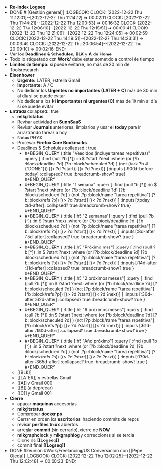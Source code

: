 - **Re-index Logseq**
- DONE #[[Gestión general]]
  :LOGBOOK:
  CLOCK: [2022-12-22 Thu 11:12:01]--[2022-12-22 Thu 11:14:12] =>  00:02:11
  CLOCK: [2022-12-22 Thu 11:44:21]--[2022-12-22 Thu 12:00:53] =>  00:16:32
  CLOCK: [2022-12-22 Thu 12:06:10]--[2022-12-22 Thu 12:15:51] =>  00:09:41
  CLOCK: [2022-12-22 Thu 12:21:06]--[2022-12-22 Thu 12:24:05] =>  00:02:59
  CLOCK: [2022-12-22 Thu 14:19:51]--[2022-12-22 Thu 14:23:31] =>  00:03:40
  CLOCK: [2022-12-22 Thu 20:06:54]--[2022-12-22 Thu 20:09:10] =>  00:02:16
  :END:
- Ver los **Deadlines & Schedules**, **BLK** y **A** de **Home**
- Todo lo etiquetado con **Work/** debe estar sometido a control de tiempo
- **Límites de tiempo:** si puede evitarse, no más de 20 min de Toolsresearch
- **Eisenhower**
  - **Urgente:** LATER, estrella Gmail
  - **Importante:** A / C
  - No dedicar los **Urgentes no importantes (LATER + C)** más de 30 min al día si se puede evitar
  - No dedicar a los **Ni importantes ni urgentes (C)** más de 10 min al día si se puede evitar
- **Entrada**
  collapsed:: true
  - **mlkgitstatus**
  - Revisar actividad en **SunnSaaS**
  - Revisar **Journals** anteriores, limpiarlos y usar el **today** para ir arrastrando tareas a hoy
  - Notas PHYS
  - Procesar **Firefox Core Bookmarks**
  - Deadlines & Schedules
    collapsed:: true
    - #+BEGIN_QUERY
      {:title "Vencidos (incluye tareas repetitivas)"
      :query [
        :find (pull ?b [*])
        :in $ ?start ?next
        :where
        (or
          [?b :block/deadline ?d]
          [?b :block/scheduled ?d]
        )
        (not (task ?b #{"DONE"}))
        [(> ?d ?start)]
        [(< ?d ?next)]
      ]
      :inputs [:900d-before :today]
      :collapsed? true
      :breadcrumb-show? true}
      #+END_QUERY
    - #+BEGIN_QUERY
       {:title "1 semana"
      :query [
        :find (pull ?b [*])
        :in $ ?start ?next
        :where
          (or
             [?b :block/deadline ?d]
             [?b :block/scheduled ?d]
           )
           (not [?p :block/name "tarea repetitiva"]
           [?b :block/refs ?p])
          [(> ?d ?start)]
          [(< ?d ?next)]
      ]
      :inputs [:today :9d-after]
      :collapsed? true
      :breadcrumb-show? true}
       #+END_QUERY
    - #+BEGIN_QUERY
        {
          :title [:h5 "2 semanas"]
          :query [
            :find (pull ?b [*])
            :in $ ?start ?next
            :where
              (or
                [?b :block/deadline ?d]
                [?b :block/scheduled ?d]
              )
              (not [?p :block/name "tarea repetitiva"]
              [?b :block/refs ?p])
              [(> ?d ?start)]
              [(< ?d ?next)]
          ]
          :inputs [:8d-after :15d-after]
          :collapsed? true
          :breadcrumb-show? true
        }
        #+END_QUERY
    - #+BEGIN_QUERY
        {
          :title [:h5 "Próximo mes"]
          :query [
            :find (pull ?b [*])
            :in $ ?start ?next
            :where
              (or
                [?b :block/deadline ?d]
                [?b :block/scheduled ?d]
              )
              (not [?p :block/name "tarea repetitiva"]
              [?b :block/refs ?p])
              [(> ?d ?start)]
              [(< ?d ?next)]
          ]
          :inputs [:14d-after :31d-after]
          :collapsed? true
          :breadcrumb-show? true
        }
        #+END_QUERY
    - #+BEGIN_QUERY
        {
          :title [:h5 "2 próximos meses"]
          :query [
            :find (pull ?b [*])
            :in $ ?start ?next
            :where
              (or
                [?b :block/deadline ?d]
                [?b :block/scheduled ?d]
              )
              (not [?p :block/name "tarea repetitiva"]
              [?b :block/refs ?p])
              [(> ?d ?start)]
              [(< ?d ?next)]
          ]
          :inputs [:30d-after :62d-after]
          :collapsed? true
          :breadcrumb-show? true
        }
        #+END_QUERY
    - #+BEGIN_QUERY
        {
          :title [:h5 "6 próximos meses"]
          :query [
            :find (pull ?b [*])
            :in $ ?start ?next
            :where
              (or
                [?b :block/deadline ?d]
                [?b :block/scheduled ?d]
              )
              (not [?p :block/name "tarea repetitiva"]
              [?b :block/refs ?p])
              [(> ?d ?start)]
              [(< ?d ?next)]
          ]
          :inputs [:61d-after :180d-after]
          :collapsed? true
          :breadcrumb-show? true
        }
        #+END_QUERY
    - #+BEGIN_QUERY
        {
          :title [:h5 "Año próximo"]
          :query [
            :find (pull ?b [*])
            :in $ ?start ?next
            :where
              (or
                [?b :block/deadline ?d]
                [?b :block/scheduled ?d]
              )
              (not [?p :block/name "tarea repetitiva"]
              [?b :block/refs ?p])
              [(> ?d ?start)]
              [(< ?d ?next)]
          ]
          :inputs [:179d-after :365d-after]
          :collapsed? true
          :breadcrumb-show? true
        }
        #+END_QUERY
  - [[BLK]]
  - [[LATER]] y estrellas Gmail
  - [[A]] y Gmail 000
  - [[B]] (a deprecar)
  - [[C]] y Gmail 001
- **Cierre**
  - apagar **máquinas** accesorias
  - **mlkgitstatus**
  - Comprobar **docker ps**
  - Cerrar en orden los **escritorios**, haciendo commits de repos
  - revisar **perfiles tmux** abiertos
  - arreglar **commit** (sin cerrarlo), cierre de **NOW**
  - **mlkgraphclock** y **mlkgraphlog** y correcciones si se tercia
  - Cierre de **[[Logseq]]**
  - commit final **[[Logseq]]**
- DONE #Reunión #Work/Freelancing/US Conversación con [[Pepe Ojeda]]
  :LOGBOOK:
  CLOCK: [2022-12-22 Thu 12:02:25]--[2022-12-22 Thu 12:02:48] =>  00:00:23
  :END: